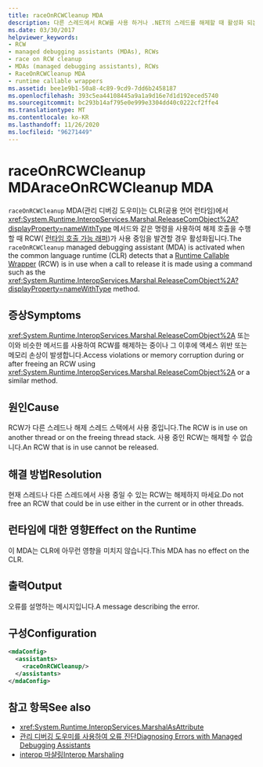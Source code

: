 ```yaml
---
title: raceOnRCWCleanup MDA
description: 다른 스레드에서 RCW를 사용 하거나 .NET의 스레드를 해제할 때 활성화 되는 raceOnRCWCleanup MDA (관리 디버깅 도우미)를 검토 합니다.
ms.date: 03/30/2017
helpviewer_keywords:
- RCW
- managed debugging assistants (MDAs), RCWs
- race on RCW cleanup
- MDAs (managed debugging assistants), RCWs
- RaceOnRCWCleanup MDA
- runtime callable wrappers
ms.assetid: bee1e9b1-50a8-4c89-9cd9-7dd6b2458187
ms.openlocfilehash: 393c5ea44108445a9a1a9d16e7d1d192eced5740
ms.sourcegitcommit: bc293b14af795e0e999e3304dd40c0222cf2ffe4
ms.translationtype: MT
ms.contentlocale: ko-KR
ms.lasthandoff: 11/26/2020
ms.locfileid: "96271449"
---
```

# <a name="raceonrcwcleanup-mda"></a><span data-ttu-id="f396a-103">raceOnRCWCleanup MDA</span><span class="sxs-lookup"><span data-stu-id="f396a-103">raceOnRCWCleanup MDA</span></span>

<span data-ttu-id="f396a-104">`raceOnRCWCleanup` MDA(관리 디버깅 도우미)는 CLR(공용 언어 런타임)에서 <xref:System.Runtime.InteropServices.Marshal.ReleaseComObject%2A?displayProperty=nameWithType> 메서드와 같은 명령을 사용하여 해제 호출을 수행할 때 RCW( [런타임 호출 가능 래퍼](../../standard/native-interop/runtime-callable-wrapper.md))가 사용 중임을 발견할 경우 활성화됩니다.</span><span class="sxs-lookup"><span data-stu-id="f396a-104">The `raceOnRCWCleanup` managed debugging assistant (MDA) is activated when the common language runtime (CLR) detects that a [Runtime Callable Wrapper](../../standard/native-interop/runtime-callable-wrapper.md) (RCW) is in use when a call to release it is made using a command such as the <xref:System.Runtime.InteropServices.Marshal.ReleaseComObject%2A?displayProperty=nameWithType> method.</span></span>  
  
## <a name="symptoms"></a><span data-ttu-id="f396a-105">증상</span><span class="sxs-lookup"><span data-stu-id="f396a-105">Symptoms</span></span>  

 <span data-ttu-id="f396a-106"><xref:System.Runtime.InteropServices.Marshal.ReleaseComObject%2A> 또는 이와 비슷한 메서드를 사용하여 RCW를 해제하는 중이나 그 이후에 액세스 위반 또는 메모리 손상이 발생합니다.</span><span class="sxs-lookup"><span data-stu-id="f396a-106">Access violations or memory corruption during or after freeing an RCW using <xref:System.Runtime.InteropServices.Marshal.ReleaseComObject%2A> or a similar method.</span></span>  
  
## <a name="cause"></a><span data-ttu-id="f396a-107">원인</span><span class="sxs-lookup"><span data-stu-id="f396a-107">Cause</span></span>  

 <span data-ttu-id="f396a-108">RCW가 다른 스레드나 해제 스레드 스택에서 사용 중입니다.</span><span class="sxs-lookup"><span data-stu-id="f396a-108">The RCW is in use on another thread or on the freeing thread stack.</span></span>  <span data-ttu-id="f396a-109">사용 중인 RCW는 해제할 수 없습니다.</span><span class="sxs-lookup"><span data-stu-id="f396a-109">An RCW that is in use cannot be released.</span></span>  
  
## <a name="resolution"></a><span data-ttu-id="f396a-110">해결 방법</span><span class="sxs-lookup"><span data-stu-id="f396a-110">Resolution</span></span>  

 <span data-ttu-id="f396a-111">현재 스레드나 다른 스레드에서 사용 중일 수 있는 RCW는 해제하지 마세요.</span><span class="sxs-lookup"><span data-stu-id="f396a-111">Do not free an RCW that could be in use either in the current or in other threads.</span></span>  
  
## <a name="effect-on-the-runtime"></a><span data-ttu-id="f396a-112">런타임에 대한 영향</span><span class="sxs-lookup"><span data-stu-id="f396a-112">Effect on the Runtime</span></span>  

 <span data-ttu-id="f396a-113">이 MDA는 CLR에 아무런 영향을 미치지 않습니다.</span><span class="sxs-lookup"><span data-stu-id="f396a-113">This MDA has no effect on the CLR.</span></span>  
  
## <a name="output"></a><span data-ttu-id="f396a-114">출력</span><span class="sxs-lookup"><span data-stu-id="f396a-114">Output</span></span>  

 <span data-ttu-id="f396a-115">오류를 설명하는 메시지입니다.</span><span class="sxs-lookup"><span data-stu-id="f396a-115">A message describing the error.</span></span>  
  
## <a name="configuration"></a><span data-ttu-id="f396a-116">구성</span><span class="sxs-lookup"><span data-stu-id="f396a-116">Configuration</span></span>  
  
```xml  
<mdaConfig>  
  <assistants>  
    <raceOnRCWCleanup/>  
  </assistants>  
</mdaConfig>  
```  
  
## <a name="see-also"></a><span data-ttu-id="f396a-117">참고 항목</span><span class="sxs-lookup"><span data-stu-id="f396a-117">See also</span></span>

- <xref:System.Runtime.InteropServices.MarshalAsAttribute>
- [<span data-ttu-id="f396a-118">관리 디버깅 도우미를 사용하여 오류 진단</span><span class="sxs-lookup"><span data-stu-id="f396a-118">Diagnosing Errors with Managed Debugging Assistants</span></span>](diagnosing-errors-with-managed-debugging-assistants.md)
- [<span data-ttu-id="f396a-119">interop 마샬링</span><span class="sxs-lookup"><span data-stu-id="f396a-119">Interop Marshaling</span></span>](../interop/interop-marshaling.md)
